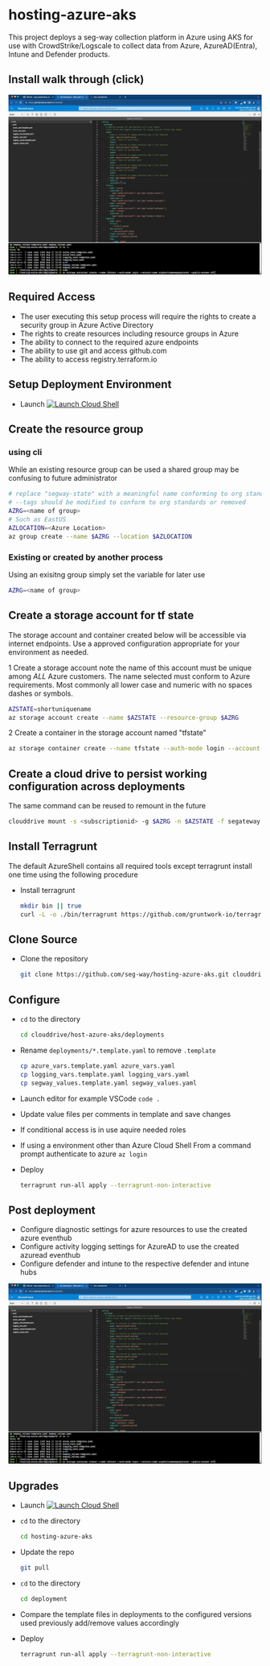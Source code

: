 # hosting-azure-aks

This project deploys a seg-way collection platform in Azure using AKS for use with CrowdStrike/Logscale
to collect data from Azure, AzureAD(Entra), Intune and Defender products.

## Install walk through (click)

[![Segway Install Walkthrough](segway.png)](https://app.screencast.com/SupiEWJghimRX/e "Segway Install Walkthrough")

## Required Access

* The user executing this setup process will require the rights to create a security group in Azure Active Directory
* The rights to create resources including resource groups in Azure
* The ability to connect to the required azure endpoints
* The ability to use git and access github.com
* The ability to access registry.terraform.io

## Setup Deployment Environment

* Launch [![Launch Cloud Shell](https://learn.microsoft.com/azure/cloud-shell/media/embed-cloud-shell/launch-cloud-shell-1.png)](https://shell.azure.com/bash)

## Create the resource group

### using cli

While an existing resource group can be used a shared group may be confusing to future administrator

```bash
# replace "segway-state" with a meaningful name conforming to org standards
# --tags should be modified to conform to org standards or removed
AZRG=<name of group>
# Such as EastUS
AZLOCATION=<Azure Location> 
az group create --name $AZRG --location $AZLOCATION
```

### Existing or created by another process

Using an exisitng group simply set the variable for later use

```bash
AZRG=<name of group>
```

## Create a storage account for tf state

The storage account and container created below will be accessible via internet endpoints. Use a approved configuration appropriate for your environment as needed.

1 Create a storage account note the name of this account must be unique among *ALL* Azure customers. The name selected must conform to Azure requirements. Most commonly all lower case and numeric with no spaces dashes or symbols.

```bash
AZSTATE=shortuniquename
az storage account create --name $AZSTATE --resource-group $AZRG
```

2 Create a container in the storage account named "tfstate"

```bash
az storage container create --name tfstate --auth-mode login --account-name $AZSTATE --public-access off
```

## Create a cloud drive to persist working configuration across deployments

The same command can be reused to remount in the future

```bash
clouddrive mount -s <subscriptionid> -g $AZRG -n $AZSTATE -f segateway -d 31
```

## Install Terragrunt

The default AzureShell contains all required tools except terragrunt install one time using the following procedure
* Install terragrunt

    ```bash
    mkdir bin || true
    curl -L -o ./bin/terragrunt https://github.com/gruntwork-io/terragrunt/releases/download/v0.48.7/terragrunt_linux_amd64; chmod +x bin/terragrunt
    ```

## Clone Source

* Clone the repository

    ```bash
    git clone https://github.com/seg-way/hosting-azure-aks.git clouddrive/host-azure-aks
    ```


## Configure

* `cd` to the directory

    ```bash
    cd clouddrive/host-azure-aks/deployments
    ```

* Rename `deployments/*.template.yaml` to remove `.template`

    ```bash
    cp azure_vars.template.yaml azure_vars.yaml
    cp logging_vars.template.yaml logging_vars.yaml
    cp segway_values.template.yaml segway_values.yaml
    ```

* Launch editor for example VSCode `code .`
* Update value files per comments in template and save changes
* If conditional access is in use aquire needed roles
* If using a environment other than Azure Cloud Shell From a command prompt authenticate to azure `az login`
* Deploy

    ```bash
    terragrunt run-all apply --terragrunt-non-interactive
    ```

## Post deployment

* Configure diagnostic settings for azure resources to use the created azure eventhub
* Configure activity logging settings for AzureAD to use the created azuread eventhub
* Configure defender and intune to the respective defender and intune hubs

[![Segway Configure logging](segway.png)](https://app.screencast.com/kNzItkQAhNDVp/e "Microsoft Cloud Logging Configuration Walkthrough")



## Upgrades

* Launch [![Launch Cloud Shell](https://learn.microsoft.com/azure/cloud-shell/media/embed-cloud-shell/launch-cloud-shell-1.png)](https://shell.azure.com/bash)
* `cd` to the directory

    ```bash
    cd hosting-azure-aks
    ```

* Update the repo

    ```bash
    git pull
    ```

* `cd` to the directory

    ```bash
    cd deployment
    ```

* Compare the template files in deployments to the configured versions used previously add/remove values accordingly

* Deploy

    ```bash
    terragrunt run-all apply --terragrunt-non-interactive
    ```
